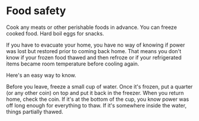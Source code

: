 # Food safety

Cook any meats or other perishable foods in advance. You can freeze cooked food. Hard boil eggs for snacks.

If you have to evacuate your home, you have no way of knowing if power was lost but restored prior to coming back home. That means you don't know if your frozen food thawed and then refroze or if your refrigerated items became room temperature before cooling again.

Here's an easy way to know.

Before you leave, freeze a small cup of water. Once it's frozen, put a quarter (or any other coin) on top and put it back in the freezer. When you return home, check the coin. If it's at the bottom of the cup, you know power was off long enough for everything to thaw. If it's somewhere inside the water, things partially thawed.
